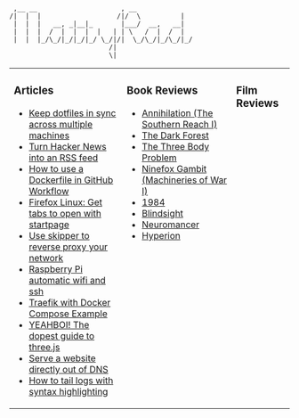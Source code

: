 ```
 ,__ __                     , __              
/|  |  |                   /|/  \          |  
 |  |  |   __, _|__|_       |___/  __,   __|  
 |  |  |  /  |  |  |  |   | | \   /  |  /  |  
 |  |  |_/\_/|_/|_/|_/ \_/|/|  \_/\_/|_/\_/|_/
                         /|                   
                         \|                   
```



<table><tr><td valign="top">

### Articles
- [Keep dotfiles in sync across multiple machines](https://soapstone.mradford.com/keep-dotfiles-in-sync-across-multiple-machines/)
- [Turn Hacker News into an RSS feed](https://soapstone.mradford.com/hn-rss-guide/)
- [How to use a Dockerfile in GitHub Workflow](https://soapstone.mradford.com/running-docker-in-github-workflow/)
- [Firefox Linux: Get tabs to open with startpage](https://soapstone.mradford.com/firefox-get-tabs-to-open-with-custom-startpage/)
- [Use skipper to reverse proxy your network](https://soapstone.mradford.com/skipper-reverse-proxy-guide/)
- [Raspberry Pi automatic wifi and ssh](https://soapstone.mradford.com/raspberry-pi-automatic-wifi-and-ssh/)
- [Traefik with Docker Compose Example](https://soapstone.mradford.com/traefik-docker-compose-example/)
- [YEAHBOI! The dopest guide to three.js](https://soapstone.mradford.com/yeahboi-with-threejs/)
- [Serve a website directly out of DNS](https://soapstone.mradford.com/serve-a-website-directly-out-of-dns/)
- [How to tail logs with syntax highlighting](https://soapstone.mradford.com/tail-logs-with-syntax-highlighting/)
</td><td valign="top">

### Book Reviews
- [Annihilation (The Southern Reach I)](https://soapstone.mradford.com/books/annihilation/)
- [The Dark Forest](https://soapstone.mradford.com/books/the-dark-forest/)
- [The Three Body Problem](https://soapstone.mradford.com/books/the-three-body-problem/)
- [Ninefox Gambit (Machineries of War I)](https://soapstone.mradford.com/books/ninefox-gambit/)
- [1984](https://soapstone.mradford.com/books/1984/)
- [Blindsight](https://soapstone.mradford.com/books/blindsight/)
- [Neuromancer](https://soapstone.mradford.com/books/neuromancer/)
- [Hyperion](https://soapstone.mradford.com/books/hyperion/)
</td><td valign="top">

### Film Reviews
</td></tr></table>

